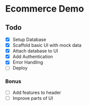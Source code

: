 # Ecommerce Demo

## Todo

- [x] Setup Database
- [x] Scaffold basic UI with mock data
- [x] Attach database to UI
- [x] Add Authentication
- [x] Error Handling
- [ ] Deploy

### Bonus

- [ ] Add features to header
- [ ] Improve parts of UI
